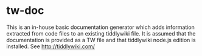 # tw-doc

This is an in-house basic documentation generator which adds information extracted from code files to an existing tiddlywiki file.
It is assumed that the documentation is provided as a TW file and that tiddlywiki node.js edition is installed. See http://tiddlywiki.com/
